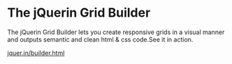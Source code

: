<h1>The jQuerin Grid Builder</h1>
 The jQuerin Grid Builder lets you create responsive grids in a visual manner and outputs semantic and clean html & css code.See it in action.

<a href="http://jquer.in/builder.html">jquer.in/builder.html</a>

